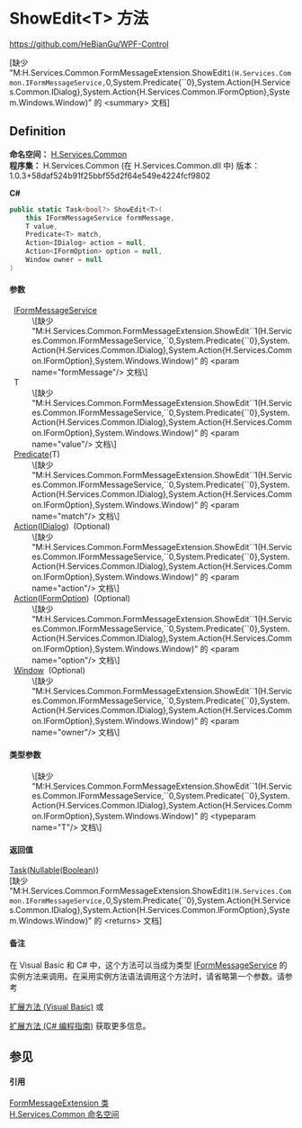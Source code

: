 # ShowEdit&lt;T&gt; 方法
https://github.com/HeBianGu/WPF-Control

\[缺少 "M:H.Services.Common.FormMessageExtension.ShowEdit``1(H.Services.Common.IFormMessageService,``0,System.Predicate{``0},System.Action{H.Services.Common.IDialog},System.Action{H.Services.Common.IFormOption},System.Windows.Window)" 的 &lt;summary&gt; 文档\]



## Definition
**命名空间：** <a href="b9cdd84f-6623-a51a-f53b-465103ced202">H.Services.Common</a>  
**程序集：** H.Services.Common (在 H.Services.Common.dll 中) 版本：1.0.3+58daf524b91f25bbf55d2f64e549e4224fcf9802

**C#**
``` C#
public static Task<bool?> ShowEdit<T>(
	this IFormMessageService formMessage,
	T value,
	Predicate<T> match,
	Action<IDialog> action = null,
	Action<IFormOption> option = null,
	Window owner = null
)

```



#### 参数
<dl><dt>  <a href="2dbc22bd-8244-71ca-5ce1-873d9f75cbf1">IFormMessageService</a></dt><dd>\[缺少 "M:H.Services.Common.FormMessageExtension.ShowEdit``1(H.Services.Common.IFormMessageService,``0,System.Predicate{``0},System.Action{H.Services.Common.IDialog},System.Action{H.Services.Common.IFormOption},System.Windows.Window)" 的 &lt;param name="formMessage"/&gt; 文档\]</dd><dt>  T</dt><dd>\[缺少 "M:H.Services.Common.FormMessageExtension.ShowEdit``1(H.Services.Common.IFormMessageService,``0,System.Predicate{``0},System.Action{H.Services.Common.IDialog},System.Action{H.Services.Common.IFormOption},System.Windows.Window)" 的 &lt;param name="value"/&gt; 文档\]</dd><dt>  <a href="https://learn.microsoft.com/dotnet/api/system.predicate-1" target="_blank" rel="noopener noreferrer">Predicate</a>(T)</dt><dd>\[缺少 "M:H.Services.Common.FormMessageExtension.ShowEdit``1(H.Services.Common.IFormMessageService,``0,System.Predicate{``0},System.Action{H.Services.Common.IDialog},System.Action{H.Services.Common.IFormOption},System.Windows.Window)" 的 &lt;param name="match"/&gt; 文档\]</dd><dt>  <a href="https://learn.microsoft.com/dotnet/api/system.action-1" target="_blank" rel="noopener noreferrer">Action</a>(<a href="8db33b9b-5d2c-90a7-3b35-b938185d458f">IDialog</a>)  (Optional)</dt><dd>\[缺少 "M:H.Services.Common.FormMessageExtension.ShowEdit``1(H.Services.Common.IFormMessageService,``0,System.Predicate{``0},System.Action{H.Services.Common.IDialog},System.Action{H.Services.Common.IFormOption},System.Windows.Window)" 的 &lt;param name="action"/&gt; 文档\]</dd><dt>  <a href="https://learn.microsoft.com/dotnet/api/system.action-1" target="_blank" rel="noopener noreferrer">Action</a>(<a href="d3366227-fd55-0956-5f37-96c59f784915">IFormOption</a>)  (Optional)</dt><dd>\[缺少 "M:H.Services.Common.FormMessageExtension.ShowEdit``1(H.Services.Common.IFormMessageService,``0,System.Predicate{``0},System.Action{H.Services.Common.IDialog},System.Action{H.Services.Common.IFormOption},System.Windows.Window)" 的 &lt;param name="option"/&gt; 文档\]</dd><dt>  <a href="https://learn.microsoft.com/dotnet/api/system.windows.window" target="_blank" rel="noopener noreferrer">Window</a>  (Optional)</dt><dd>\[缺少 "M:H.Services.Common.FormMessageExtension.ShowEdit``1(H.Services.Common.IFormMessageService,``0,System.Predicate{``0},System.Action{H.Services.Common.IDialog},System.Action{H.Services.Common.IFormOption},System.Windows.Window)" 的 &lt;param name="owner"/&gt; 文档\]</dd></dl>

#### 类型参数
<dl><dt /><dd>\[缺少 "M:H.Services.Common.FormMessageExtension.ShowEdit``1(H.Services.Common.IFormMessageService,``0,System.Predicate{``0},System.Action{H.Services.Common.IDialog},System.Action{H.Services.Common.IFormOption},System.Windows.Window)" 的 &lt;typeparam name="T"/&gt; 文档\]</dd></dl>

#### 返回值
<a href="https://learn.microsoft.com/dotnet/api/system.threading.tasks.task-1" target="_blank" rel="noopener noreferrer">Task</a>(<a href="https://learn.microsoft.com/dotnet/api/system.nullable-1" target="_blank" rel="noopener noreferrer">Nullable</a>(<a href="https://learn.microsoft.com/dotnet/api/system.boolean" target="_blank" rel="noopener noreferrer">Boolean</a>))  
\[缺少 "M:H.Services.Common.FormMessageExtension.ShowEdit``1(H.Services.Common.IFormMessageService,``0,System.Predicate{``0},System.Action{H.Services.Common.IDialog},System.Action{H.Services.Common.IFormOption},System.Windows.Window)" 的 &lt;returns&gt; 文档\]

#### 备注
在 Visual Basic 和 C# 中，这个方法可以当成为类型 <a href="2dbc22bd-8244-71ca-5ce1-873d9f75cbf1">IFormMessageService</a> 的实例方法来调用。在采用实例方法语法调用这个方法时，请省略第一个参数。请参考 <a href="https://docs.microsoft.com/dotnet/visual-basic/programming-guide/language-features/procedures/extension-methods" target="_blank" rel="noopener noreferrer">

扩展方法 (Visual Basic)</a> 或 <a href="https://docs.microsoft.com/dotnet/csharp/programming-guide/classes-and-structs/extension-methods" target="_blank" rel="noopener noreferrer">

扩展方法 (C# 编程指南)</a> 获取更多信息。

## 参见


#### 引用
<a href="b0e3d6e0-8fd4-705b-44b7-d3432d7b417f">FormMessageExtension 类</a>  
<a href="b9cdd84f-6623-a51a-f53b-465103ced202">H.Services.Common 命名空间</a>  
